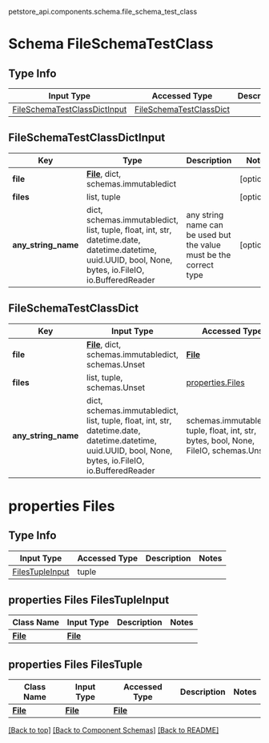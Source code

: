 petstore_api.components.schema.file_schema_test_class
# Schema FileSchemaTestClass

## Type Info
Input Type | Accessed Type | Description | Notes
------------ | ------------- | ------------- | -------------
[FileSchemaTestClassDictInput](#fileschematestclassdictinput) | [FileSchemaTestClassDict](#fileschematestclassdict) |  |

## FileSchemaTestClassDictInput
Key | Type |  Description | Notes
------------ | ------------- | ------------- | -------------
**file** | [**File**](file.md), dict, schemas.immutabledict |  | [optional]
**files** | list, tuple |  | [optional]
**any_string_name** | dict, schemas.immutabledict, list, tuple, float, int, str, datetime.date, datetime.datetime, uuid.UUID, bool, None, bytes, io.FileIO, io.BufferedReader | any string name can be used but the value must be the correct type | [optional]

## FileSchemaTestClassDict
Key | Input Type | Accessed Type | Description | Notes
------------ | ------------- | ------------- | ------------- | -------------
**file** | [**File**](file.md), dict, schemas.immutabledict, schemas.Unset | [**File**](file.md) |  | [optional]
**files** | list, tuple, schemas.Unset | [properties.Files](#properties-files) |  | [optional]
**any_string_name** | dict, schemas.immutabledict, list, tuple, float, int, str, datetime.date, datetime.datetime, uuid.UUID, bool, None, bytes, io.FileIO, io.BufferedReader | schemas.immutabledict, tuple, float, int, str, bytes, bool, None, FileIO, schemas.Unset | any string name can be used but the value must be the correct type | [optional] typed value is accessed with the get_additional_property_ method

# properties Files

## Type Info
Input Type | Accessed Type | Description | Notes
------------ | ------------- | ------------- | -------------
[FilesTupleInput](#properties-files-filestupleinput) | tuple |  |

## properties Files FilesTupleInput
Class Name | Input Type | Description | Notes
------------- | ------------- | ------------- | -------------
[**File**](file.md) | [**File**](file.md) |  |

## properties Files FilesTuple
Class Name | Input Type | Accessed Type | Description | Notes
------------- | ------------- | ------------- | ------------- | -------------
[**File**](file.md) | [**File**](file.md) | [**File**](file.md) |  |

[[Back to top]](#top) [[Back to Component Schemas]](../../../README.md#Component-Schemas) [[Back to README]](../../../README.md)
